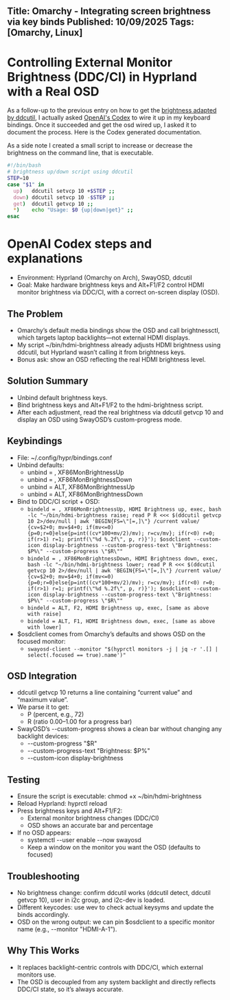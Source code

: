Title: Omarchy - Integrating screen brightness via key binds
Published: 10/09/2025
Tags: [Omarchy, Linux] 
---

# Controlling External Monitor Brightness (DDC/CI) in Hyprland with a Real OSD

As a follow-up to the previous entry on how to get the [brightness adapted by ddcutil](https://ewinnington.github.io/posts/omarchy-brightness), I actually asked [OpenAI's Codex](https://openai.com/codex/) to wire it up in my keyboard bindings. Once it succeeded and get the osd wired up, I asked it to document the process. Here is the Codex generated documentation. 

As a side note I created a small script to increase or decrease the brightness on the command line, that is executable. 

```bash
#!/bin/bash
# brightness up/down script using ddcutil
STEP=10
case "$1" in
  up)   ddcutil setvcp 10 +$STEP ;;
  down) ddcutil setvcp 10 -$STEP ;;
  get)  ddcutil getvcp 10 ;;
  *)    echo "Usage: $0 {up|down|get}" ;;
esac
```

# OpenAI Codex steps and explanations 

- Environment: Hyprland (Omarchy on Arch), SwayOSD, ddcutil
- Goal: Make hardware brightness keys and Alt+F1/F2 control HDMI monitor brightness via DDC/CI, with a correct on-screen display (OSD).

## The Problem

- Omarchy’s default media bindings show the OSD and call brightnessctl, which targets laptop backlights—not external HDMI displays.
- My script ~/bin/hdmi-brightness already adjusts HDMI brightness using ddcutil, but Hyprland wasn’t calling it from brightness keys.
- Bonus ask: show an OSD reflecting the real HDMI brightness level.

## Solution Summary

- Unbind default brightness keys.
- Bind brightness keys and Alt+F1/F2 to the hdmi-brightness script.
- After each adjustment, read the real brightness via ddcutil getvcp 10 and display an OSD using SwayOSD’s custom-progress mode.

## Keybindings

- File: ~/.config/hypr/bindings.conf
- Unbind defaults:
    - unbind = , XF86MonBrightnessUp
    - unbind = , XF86MonBrightnessDown
    - unbind = ALT, XF86MonBrightnessUp
    - unbind = ALT, XF86MonBrightnessDown
- Bind to DDC/CI script + OSD:
    - `bindeld = , XF86MonBrightnessUp, HDMI Brightness up, exec, bash -lc "~/bin/hdmi-brightness raise; read P R <<< $(ddcutil getvcp 10 2>/dev/null | awk
'BEGIN{FS=\"[=,]\"} /current value/ {cv=$2+0; mv=$4+0; if(mv<=0){p=0;r=0}else{p=int((cv*100+mv/2)/mv); r=cv/mv}; if(r<0) r=0; if(r>1) r=1; printf(\"%d %.2f\", p, r)}');
$osdclient --custom-icon display-brightness --custom-progress-text \"Brightness: $P%\" --custom-progress \"$R\""`
    - `bindeld = , XF86MonBrightnessDown, HDMI Brightness down, exec, bash -lc "~/bin/hdmi-brightness lower; read P R <<< $(ddcutil getvcp 10 2>/dev/null | awk
'BEGIN{FS=\"[=,]\"} /current value/ {cv=$2+0; mv=$4+0; if(mv<=0){p=0;r=0}else{p=int((cv*100+mv/2)/mv); r=cv/mv}; if(r<0) r=0; if(r>1) r=1; printf(\"%d %.2f\", p, r)}');
$osdclient --custom-icon display-brightness --custom-progress-text \"Brightness: $P%\" --custom-progress \"$R\""`
    - `bindeld = ALT, F2, HDMI Brightness up, exec, [same as above with raise]`
    - `bindeld = ALT, F1, HDMI Brightness down, exec, [same as above with lower]`
- $osdclient comes from Omarchy’s defaults and shows OSD on the focused monitor:
    - `swayosd-client --monitor "$(hyprctl monitors -j | jq -r '.[] | select(.focused == true).name')"`

## OSD Integration

- ddcutil getvcp 10 returns a line containing “current value” and “maximum value”.
- We parse it to get:
    - P (percent, e.g., 72)
    - R (ratio 0.00–1.00 for a progress bar)
- SwayOSD’s --custom-progress shows a clean bar without changing any backlight devices:
    - --custom-progress "$R"
    - --custom-progress-text "Brightness: $P%"
    - --custom-icon display-brightness

## Testing

- Ensure the script is executable: chmod +x ~/bin/hdmi-brightness
- Reload Hyprland: hyprctl reload
- Press brightness keys and Alt+F1/F2:
    - External monitor brightness changes (DDC/CI)
    - OSD shows an accurate bar and percentage
- If no OSD appears:
    - systemctl --user enable --now swayosd
    - Keep a window on the monitor you want the OSD (defaults to focused)

## Troubleshooting

- No brightness change: confirm ddcutil works (ddcutil detect, ddcutil getvcp 10), user in i2c group, and i2c-dev is loaded.
- Different keycodes: use wev to check actual keysyms and update the binds accordingly.
- OSD on the wrong output: we can pin $osdclient to a specific monitor name (e.g., --monitor "HDMI-A-1").

## Why This Works

- It replaces backlight-centric controls with DDC/CI, which external monitors use.
- The OSD is decoupled from any system backlight and directly reflects DDC/CI state, so it’s always accurate.
